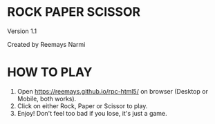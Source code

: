 # ROCK PAPER SCISSOR
Version 1.1

Created by Reemays Narmi

# HOW TO PLAY
1) Open https://reemays.github.io/rpc-html5/ on browser (Desktop or Mobile, both works).
2) Click on either Rock, Paper or Scissor to play.
3) Enjoy! Don't feel too bad if you lose, it's just a game.

 

